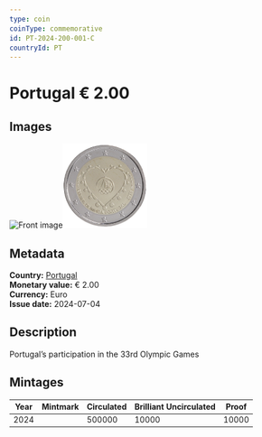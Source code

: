 ```yaml
---
type: coin
coinType: commemorative
id: PT-2024-200-001-C
countryId: PT
---
```


# Portugal € 2.00

## Images

<img src="../../Images/common-2007-200.webp" height="150" alt="Front image"><img src="Images/PT-2024-200-001.webp" height="150" alt="Back image">

## Metadata

**Country:** [Portugal](../../Countries/Portugal/index.md)\
**Monetary value:** € 2.00\
**Currency:** Euro\
**Issue date:** 2024-07-04

## Description
Portugal’s participation in the 33rd Olympic Games

## Mintages

| Year | Mintmark | Circulated | Brilliant Uncirculated | Proof |
| ---- | -------- | ---------- | ---------------------- | ----- |
| 2024 |          | 500000     | 10000                  | 10000 |
